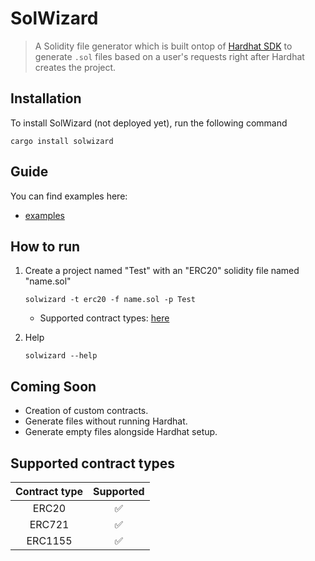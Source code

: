 # SolWizard

> A Solidity file generator which is built ontop of [Hardhat SDK](https://github.com/NomicFoundation/hardhat) to generate `.sol` files based on a user's requests right after Hardhat creates the project.

## Installation

To install SolWizard (not deployed yet), run the following command

    cargo install solwizard

## Guide

You can find examples here:

-   [examples](examples/examples.md)

## How to run

1.  Create a project named "Test" with an "ERC20" solidity file named "name.sol"

        solwizard -t erc20 -f name.sol -p Test

    -   Supported contract types: [here](https://github.com/WillDera/SolWizard#supported-contract-types)

2.  Help

        solwizard --help

## Coming Soon

-   Creation of custom contracts.
-   Generate files without running Hardhat.
-   Generate empty files alongside Hardhat setup.

## Supported contract types

| Contract type | Supported |
| :-----------: | :-------: |
|     ERC20     |    ✅     |
|    ERC721     |    ✅     |
|    ERC1155    |    ✅     |
